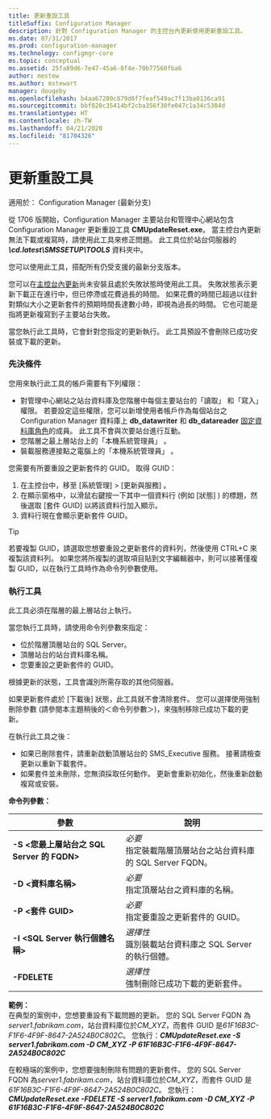 ```yaml
---
title: 更新重設工具
titleSuffix: Configuration Manager
description: 針對 Configuration Manager 的主控台內更新使用更新重設工具。
ms.date: 07/31/2017
ms.prod: configuration-manager
ms.technology: configmgr-core
ms.topic: conceptual
ms.assetid: 25fa89d6-7e47-45a6-8f4e-70b77560fba6
author: mestew
ms.author: mstewart
manager: dougeby
ms.openlocfilehash: b4aa67280c879d6f7feaf549ac7f13ba0136ca91
ms.sourcegitcommit: bbf820c35414bf2cba356f30fe047c1a34c5384d
ms.translationtype: HT
ms.contentlocale: zh-TW
ms.lasthandoff: 04/21/2020
ms.locfileid: "81704326"
---
```

# <a name="update-reset-tool"></a>更新重設工具

適用於：  Configuration Manager (最新分支)  


從 1706 版開始，Configuration Manager 主要站台和管理中心網站包含 Configuration Manager 更新重設工具 **CMUpdateReset.exe**。 當主控台內更新無法下載或複寫時，請使用此工具來修正問題。 此工具位於站台伺服器的 ***\cd.latest\SMSSETUP\TOOLS*** 資料夾中。

您可以使用此工具，搭配所有仍受支援的最新分支版本。

您可以在[主控台內更新](install-in-console-updates.md)尚未安裝且處於失敗狀態時使用此工具。 失敗狀態表示更新下載正在進行中，但已停滯或花費過長的時間。 如果花費的時間已超過以往針對類似大小之更新套件的預期時間長達數小時，即視為過長的時間。 它也可能是指將更新複寫到子主要站台失敗。  

當您執行此工具時，它會針對您指定的更新執行。 此工具預設不會刪除已成功安裝或下載的更新。  

### <a name="prerequisites"></a>先決條件
您用來執行此工具的帳戶需要有下列權限：
- 對管理中心網站之站台資料庫及您階層中每個主要站台的「讀取」  和「寫入」  權限。 若要設定這些權限，您可以新增使用者帳戶作為每個站台之 Configuration Manager 資料庫上 **db_datawriter** 和 **db_datareader** [固定資料庫角色](/sql/relational-databases/security/authentication-access/database-level-roles#fixed-database-roles)的成員。 此工具不會與次要站台進行互動。
- 您階層之最上層站台上的「本機系統管理員」  。
- 裝載服務連接點之電腦上的「本機系統管理員」  。

您需要有所要重設之更新套件的 GUID。 取得 GUID：
  1.   在主控台中，移至 [系統管理]   > [更新與服務]  。
  2.   在顯示窗格中，以滑鼠右鍵按一下其中一個資料行 (例如 [狀態]  ) 的標題，然後選取 [套件 GUID]  以將該資料行加入顯示。
  3.   資料行現在會顯示更新套件 GUID。

> [!TIP]  
> 若要複製 GUID，請選取您想要重設之更新套件的資料列，然後使用 CTRL+C 來複製該資料列。 如果您將所複製的選取項目貼到文字編輯器中，則可以接著僅複製 GUID，以在執行工具時作為命令列參數使用。

### <a name="run-the-tool"></a>執行工具    
此工具必須在階層的最上層站台上執行。

當您執行工具時，請使用命令列參數來指定：
- 位於階層頂層站台的 SQL Server。
- 頂層站台的站台資料庫名稱。
- 您要重設之更新套件的 GUID。

根據更新的狀態，工具會識別所需存取的其他伺服器。   

如果更新套件處於 [下載後]  狀態，此工具就不會清除套件。 您可以選擇使用強制刪除參數 (請參閱本主題稍後的＜命令列參數＞)，來強制移除已成功下載的更新。

在執行此工具之後：
- 如果已刪除套件，請重新啟動頂層站台的 SMS_Executive 服務。 接著請檢查更新以重新下載套件。
- 如果套件並未刪除，您無須採取任何動作。 更新會重新初始化，然後重新啟動複寫或安裝。

**命令列參數：**  


|                        參數                         |                                                       說明                                                        |
|----------------------------------------------------------|--------------------------------------------------------------------------------------------------------------------------|
| **-S &lt;您最上層站台之 SQL Server 的 FQDN>** | *必要* <br> 指定裝載階層頂層站台之站台資料庫的 SQL Server FQDN。 |
|                **-D &lt;資料庫名稱>**                 |                          *必要* <br> 指定頂層站台之資料庫的名稱。                          |
|                 **-P &lt;套件 GUID>**                 |                        *必要* <br> 指定要重設之更新套件的 GUID。                        |
|           **-I &lt;SQL Server 執行個體名稱>**           |                    *選擇性* <br> 識別裝載站台資料庫之 SQL Server 的執行個體。                     |
|                       **-FDELETE**                       |                       *選擇性* <br> 強制刪除已成功下載的更新套件。                        |

**範例：**  
在典型的案例中，您想要重設有下載問題的更新。 您的 SQL Server FQDN 為*server1.fabrikam.com*，站台資料庫位於*CM_XYZ*，而套件 GUID 是*61F16B3C-F1F6-4F9F-8647-2A524B0C802C*。  您執行：***CMUpdateReset.exe -S server1.fabrikam.com -D CM_XYZ -P 61F16B3C-F1F6-4F9F-8647-2A524B0C802C***

在較極端的案例中，您想要強制刪除有問題的更新套件。 您的 SQL Server FQDN 為*server1.fabrikam.com*，站台資料庫位於*CM_XYZ*，而套件 GUID 是*61F16B3C-F1F6-4F9F-8647-2A524B0C802C*。  您執行：***CMUpdateReset.exe  -FDELETE -S server1.fabrikam.com -D CM_XYZ -P 61F16B3C-F1F6-4F9F-8647-2A524B0C802C***
